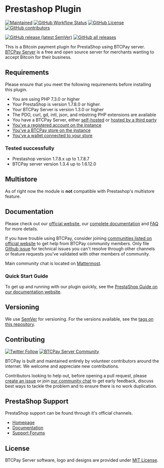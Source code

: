 # Prestashop Plugin

[![Maintained](https://img.shields.io/maintenance/yes/2022?style=flat-square)](https://github.com/btcpayserver/prestashop-plugin/pulse)
[![GitHub Workflow Status](https://img.shields.io/github/workflow/status/btcpayserver/prestashop-plugin/Validate/master?style=flat-square)](https://github.com/btcpayserver/prestashop-plugin/actions)
[![GitHub License](https://img.shields.io/github/license/btcpayserver/prestashop-plugin?color=brightgreen&style=flat-square)](https://github.com/btcpayserver/prestashop-plugin/blob/master/LICENSE)
[![GitHub contributors](https://img.shields.io/github/contributors-anon/btcpayserver/prestashop-plugin?style=flat-square)](https://github.com/btcpayserver/prestashop-plugin/graphs/contributors)

[![GitHub release (latest SemVer)](https://img.shields.io/github/v/release/btcpayserver/prestashop-plugin?sort=semver&style=flat-square)](https://github.com/btcpayserver/prestashop-plugin/releases)
[![GitHub all releases](https://img.shields.io/github/downloads/btcpayserver/prestashop-plugin/total?style=flat-square)](https://github.com/btcpayserver/prestashop-plugin/releases)

This is a Bitcoin payment plugin for PrestaShop using BTCPay server. [BTCPay Server](https://btcpayserver.org) is a free and open source server for merchants wanting to accept Bitcoin for their business.

## Requirements

Please ensure that you meet the following requirements before installing this plugin.

- You are using PHP 7.3.0 or higher
- Your PrestaShop is version 1.7.8.0 or higher.
- Your BTCPay Server is version 1.3.0 or higher
- The PDO, curl, gd, intl, json, and mbstring PHP extensions are available
- You have a BTCPay Server, either [self-hosted](https://docs.btcpayserver.org/Deployment/) or [hosted by a third party](https://docs.btcpayserver.org/Deployment/ThirdPartyHosting/)
- [You've a registered account on the instance](https://docs.btcpayserver.org/RegisterAccount)
- [You've a BTCPay store on the instance](https://docs.btcpayserver.org/CreateStore)
- [You've a wallet connected to your store](https://docs.btcpayserver.org/WalletSetup)

### Tested successfully
- Prestashop version 1.7.8.x up to 1.7.8.7
- BTCPay server version 1.3.4 up to 1.6.12.0

## Multistore

As of right now the module is **not** compatible with Prestashop's multistore feature. 

## Documentation

Please check out our [official website](https://btcpayserver.org/), our [complete documentation](https://docs.btcpayserver.org/) and [FAQ](https://docs.btcpayserver.org/FAQ/) for more details.

If you have trouble using BTCPay, consider joining [communities listed on official website](https://btcpayserver.org/#communityCTA) to get help from BTCPay community members. Only file [Github issue](https://github.com/btcpayserver/prestashop-plugin/issues) for technical issues you can't resolve through other channels or feature requests you've validated with other members of community.

Main community chat is located on [Mattermost](https://chat.btcpayserver.org/).

### Quick Start Guide

To get up and running with our plugin quickly, see the [PrestaShop Guide on our documentation website](https://docs.btcpayserver.org/PrestaShop/).

## Versioning

We use [SemVer](http://semver.org/) for versioning. For the versions available, see the 
[tags on this repository](https://github.com/btcpayserver/prestashop-plugin/tags).

## Contributing

[![Twitter Follow](https://img.shields.io/twitter/follow/btcpayserver?color=brightgreen&label=Follow%20%40BTCPayServer&style=flat-square)](https://twitter.com/btcpayserver)
[![BTCPay Server Community](https://img.shields.io/badge/chat-mattermost-brightgreen?style=flat-square)](https://chat.btcpayserver.org/btcpayserver)

BTCPay is built and maintained entirely by volunteer contributors around the internet. We welcome and appreciate new contributions.

Contributors looking to help out, before opening a pull request, please [create an issue](https://github.com/btcpayserver/prestashop-plugin/issues/new/choose) 
or join [our community chat](https://chat.btcpayserver.org) to get early feedback, discuss best ways to tackle the problem and to ensure there is no work duplication.

## PrestaShop Support

PrestaShop support can be found through it's official channels.

* [Homepage](https://www.prestashop.com)
* [Documentation](https://doc.prestashop.com)
* [Support Forums](https://www.prestashop.com/forums)

## License

BTCPay Server software, logo and designs are provided under [MIT License](LICENSE).
